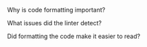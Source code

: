 Why is code formatting important?


What issues did the linter detect?


Did formatting the code make it easier to read?

